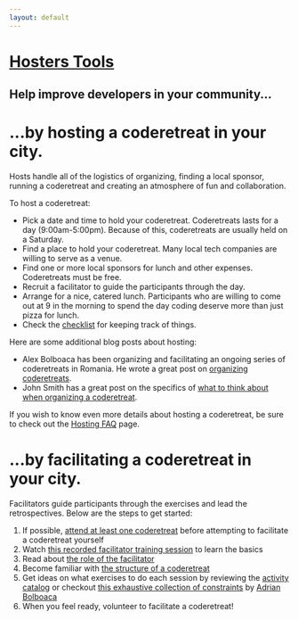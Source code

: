 ```yaml
---
layout: default
---
```


<h1 class="full-page"><a href="{{ "/hosts/" | relative_url }}">Hosters Tools</a></h1>

## Help improve developers in your community...

# ...by hosting a coderetreat in your city.

Hosts handle all of the logistics of organizing, finding a local sponsor,
running a coderetreat and creating an atmosphere of fun and collaboration.


To host a coderetreat:

* Pick a date and time to hold your coderetreat. Coderetreats lasts for a day (9:00am-5:00pm). Because of this, coderetreats are usually held on a Saturday.
* Find a place to hold your coderetreat. Many local tech companies are willing to serve as a venue.
* Find one or more local sponsors for lunch and other expenses. Coderetreats must be free.
* Recruit a facilitator to guide the participants through the day.
* Arrange for a nice, catered lunch. Participants who are willing to come out at 9 in the morning to spend the day coding deserve more than just pizza for lunch.
* Check the [checklist](/pages/hosting/checklist) for keeping track of things.

Here are some additional blog posts about hosting:

* Alex Bolboaca has been organizing and facilitating an ongoing series of coderetreats in Romania. He wrote a great post on [organizing coderetreats](http://www.alexbolboaca.ro/wordpress/articles/how-to-organize-a-code-retreat).
* John Smith has a great post on the specifics of [what to think about when organizing a coderetreat](http://geekswithblogs.net/onefloridacoder/archive/2010/08/16/setting-up-for-the-orlando-code-retreat.aspx).

If you wish to know even more details about hosting a coderetreat, be sure to check out the [Hosting FAQ](/pages/hosting/faq) page.

# ...by facilitating a coderetreat in your city.

Facilitators guide participants through the exercises and lead the
retrospectives. Below are the steps to get started:
1. If possible, [attend at least one coderetreat](/events) before attempting to facilitate a coderetreat yourself
2. Watch [this recorded facilitator training session](https://vimeo.com/54519386) to learn the basics
3. Read about [the role of the facilitator](/blog/2011/12/02/on-the-role-of-the-coderetreat-facilitator)
4. Become familiar with [the structure of a coderetreat](/pages/facilitating/structure-of-a-coderetreat)
5. Get ideas on what exercises to do each session by reviewing the [activity catalog](/pages/facilitating/activity-catalog) or checkout [this exhaustive collection of constraints](https://drive.google.com/drive/folders/0B3idvASFqaEbN2RkNDYyYjktYTlkZi00ZjFiLWFmMDEtNjJhYTBkYzM2ZDlh?usp=sharing) by [Adrian Bolboaca](https://twitter.com/adibolb)
6. When you feel ready, volunteer to facilitate a coderetreat!

